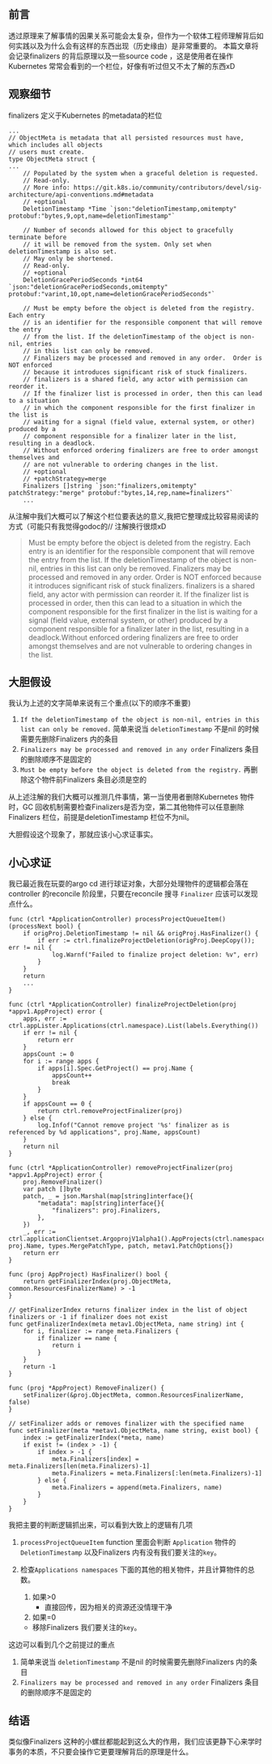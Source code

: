 ## 前言

透过原理来了解事情的因果关系可能会太复杂，但作为一个软体工程师理解背后如何实践以及为什么会有这样的东西出现（历史缘由）是非常重要的。
本篇文章将会记录finalizers 的背后原理以及一些source code ，这是使用者在操作Kubernetes 常常会看到的一个栏位，好像有听过但又不太了解的东西xD

## 观察细节

finalizers 定义于Kubernetes 的metadata的栏位

```
...
// ObjectMeta is metadata that all persisted resources must have, which includes all objects
// users must create.
type ObjectMeta struct {
...
	// Populated by the system when a graceful deletion is requested.
	// Read-only.
	// More info: https://git.k8s.io/community/contributors/devel/sig-architecture/api-conventions.md#metadata
	// +optional
	DeletionTimestamp *Time `json:"deletionTimestamp,omitempty" protobuf:"bytes,9,opt,name=deletionTimestamp"`

	// Number of seconds allowed for this object to gracefully terminate before
	// it will be removed from the system. Only set when deletionTimestamp is also set.
	// May only be shortened.
	// Read-only.
	// +optional
	DeletionGracePeriodSeconds *int64 `json:"deletionGracePeriodSeconds,omitempty" protobuf:"varint,10,opt,name=deletionGracePeriodSeconds"`

	// Must be empty before the object is deleted from the registry. Each entry
	// is an identifier for the responsible component that will remove the entry
	// from the list. If the deletionTimestamp of the object is non-nil, entries
	// in this list can only be removed.
	// Finalizers may be processed and removed in any order.  Order is NOT enforced
	// because it introduces significant risk of stuck finalizers.
	// finalizers is a shared field, any actor with permission can reorder it.
	// If the finalizer list is processed in order, then this can lead to a situation
	// in which the component responsible for the first finalizer in the list is
	// waiting for a signal (field value, external system, or other) produced by a
	// component responsible for a finalizer later in the list, resulting in a deadlock.
	// Without enforced ordering finalizers are free to order amongst themselves and
	// are not vulnerable to ordering changes in the list.
	// +optional
	// +patchStrategy=merge
	Finalizers []string `json:"finalizers,omitempty" patchStrategy:"merge" protobuf:"bytes,14,rep,name=finalizers"`
    ...

```

从注解中我们大概可以了解这个栏位要表达的意义,我把它整理成比较容易阅读的方式（可能只有我觉得godoc的// 注解换行很烦xD

> Must be empty before the object is deleted from the registry. Each entry is an identifier for the responsible component that will remove the entry from the list. If the deletionTimestamp of the object is non-nil, entries in this list can only be removed. Finalizers may be processed and removed in any order. Order is NOT enforced because it introduces significant risk of stuck finalizers. finalizers is a shared field, any actor with permission can reorder it. If the finalizer list is processed in order, then this can lead to a situation in which the component responsible for the first finalizer in the list is waiting for a signal (field value, external system, or other) produced by a component responsible for a finalizer later in the list, resulting in a deadlock.Without enforced ordering finalizers are free to order amongst themselves and are not vulnerable to ordering changes in the list.

## 大胆假设

我认为上述的文字简单来说有三个重点(以下的顺序不重要)

1. `If the deletionTimestamp of the object is non-nil, entries in this list can only be removed.`
   简单来说当 `deletionTimestamp` 不是nil 的时候需要先删除Finalizers 内的条目
2. `Finalizers may be processed and removed in any order`
   Finalizers 条目的删除顺序不是固定的
3. `Must be empty before the object is deleted from the registry.`
   再删除这个物件前Finalizers 条目必须是空的

从上述注解的我们大概可以推测几件事情，第一当使用者删除Kubernetes 物件时，GC 回收机制需要检查Finalizers是否为空，第二其他物件可以任意删除Finalizers 栏位，前提是deletionTimestamp 栏位不为nil。

大胆假设这个现象了，那就应该小心求证事实。

## 小心求证

我已最近我在玩耍的argo cd 进行球证对象，大部分处理物件的逻辑都会落在controller 的reconcile 阶段里，只要在reconcile 搜寻 `Finalizer` 应该可以发现点什么。

```
func (ctrl *ApplicationController) processProjectQueueItem() (processNext bool) {
    if origProj.DeletionTimestamp != nil && origProj.HasFinalizer() {
		if err := ctrl.finalizeProjectDeletion(origProj.DeepCopy()); err != nil {
			log.Warnf("Failed to finalize project deletion: %v", err)
		}
	}
	return
    ...
}

func (ctrl *ApplicationController) finalizeProjectDeletion(proj *appv1.AppProject) error {
	apps, err := ctrl.appLister.Applications(ctrl.namespace).List(labels.Everything())
	if err != nil {
		return err
	}
	appsCount := 0
	for i := range apps {
		if apps[i].Spec.GetProject() == proj.Name {
			appsCount++
			break
		}
	}
	if appsCount == 0 {
		return ctrl.removeProjectFinalizer(proj)
	} else {
		log.Infof("Cannot remove project '%s' finalizer as is referenced by %d applications", proj.Name, appsCount)
	}
	return nil
}

func (ctrl *ApplicationController) removeProjectFinalizer(proj *appv1.AppProject) error {
	proj.RemoveFinalizer()
	var patch []byte
	patch, _ = json.Marshal(map[string]interface{}{
		"metadata": map[string]interface{}{
			"finalizers": proj.Finalizers,
		},
	})
	_, err := ctrl.applicationClientset.ArgoprojV1alpha1().AppProjects(ctrl.namespace).Patch(context.Background(), proj.Name, types.MergePatchType, patch, metav1.PatchOptions{})
	return err
}

func (proj AppProject) HasFinalizer() bool {
	return getFinalizerIndex(proj.ObjectMeta, common.ResourcesFinalizerName) > -1
}

// getFinalizerIndex returns finalizer index in the list of object finalizers or -1 if finalizer does not exist
func getFinalizerIndex(meta metav1.ObjectMeta, name string) int {
	for i, finalizer := range meta.Finalizers {
		if finalizer == name {
			return i
		}
	}
	return -1
}

func (proj *AppProject) RemoveFinalizer() {
	setFinalizer(&proj.ObjectMeta, common.ResourcesFinalizerName, false)
}

// setFinalizer adds or removes finalizer with the specified name
func setFinalizer(meta *metav1.ObjectMeta, name string, exist bool) {
	index := getFinalizerIndex(*meta, name)
	if exist != (index > -1) {
		if index > -1 {
			meta.Finalizers[index] = meta.Finalizers[len(meta.Finalizers)-1]
			meta.Finalizers = meta.Finalizers[:len(meta.Finalizers)-1]
		} else {
			meta.Finalizers = append(meta.Finalizers, name)
		}
	}
}

```



我把主要的判断逻辑抓出来，可以看到大致上的逻辑有几项

1. `processProjectQueueItem` function 里面会判断 `Application` 物件的 `DeletionTimestamp` 以及Finalizers 内有没有我们要关注的`key`。

2. 检查`Applications namespaces` 下面的其他的相关物件，并且计算物件的总数。

   1. 如果>0
      - 直接回传，因为相关的资源还没情理干净
   2. 如果=0
   - 移除Finalizers 我们要关注的`key`。

这边可以看到几个之前提过的重点

1. 简单来说当 `deletionTimestamp` 不是nil 的时候需要先删除Finalizers 内的条目
2. `Finalizers may be processed and removed in any order`
   Finalizers 条目的删除顺序不是固定的

## 结语

类似像Finalizers 这种的小螺丝都能起到这么大的作用，我们应该更静下心来学时事务的本质，不只要会操作它更要理解背后的原理是什么。
